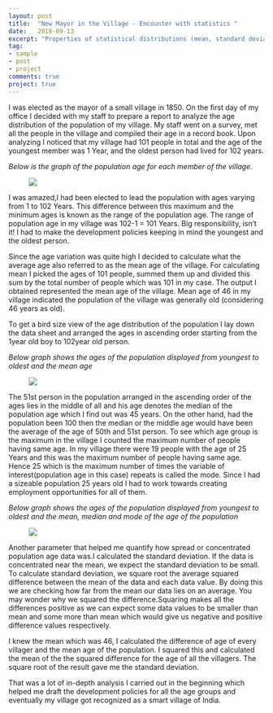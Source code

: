 ```yaml
---
layout: post
title:  "New Mayor in the Village - Encounter with statistics "
date:   2018-09-13
excerpt: "Properties of statistical distributions (mean, standard deviation, median, mode)"
tag:
- sample
- post
- project
comments: true
project: true
---
```

I was elected as the mayor of a small village in 1850. On the first day of my office I decided with my staff to prepare a report to analyze the age distribution of the population of my village.  My staff went on a survey, met all the people in the village and compiled their age in a record book. Upon analyzing I noticed that my village had 101 people in total and the age of the youngest member was 1 Year, and the oldest person had lived for 102 years.

*Below is the graph of the population age for each member of the village.*

<figure>
	<a href="https://raw.githubusercontent.com/Birinder1469/Moon/master/imgs/Population_dist.PNG"><img src="https://raw.githubusercontent.com/Birinder1469/Moon/master/imgs/Population_dist.PNG"></a>

</figure>

I was amazed,I had been elected to lead the population with ages varying from 1 to 102 Years. This difference between this maximum and the minimum ages is known as the range of the population age. The range of population age in my village was 102-1 = 101 Years. Big responsibility, isn’t it! I had to make the development policies keeping in mind the youngest and the oldest person.

Since the age variation was quite high I decided to calculate what the average age also referred to as the mean age of the village. For calculating mean I picked the ages of 101 people, summed them up and divided this sum by the total number of people which was 101 in my case. The output I obtained represented the mean age of the village. Mean age of 46 in my village indicated the population of the village was generally old (considering 46 years as old).

To get a bird size view of the age distribution of the population I lay down the data sheet and arranged the ages in ascending order starting from the 1year old boy to 102year old person.

*Below graph shows the ages of the population displayed from youngest to oldest and the mean age*

<figure>
	<a href="https://raw.githubusercontent.com/Birinder1469/Moon/master/imgs/mean.PNG"><img src="https://raw.githubusercontent.com/Birinder1469/Moon/master/imgs/mean.PNG"></a>

</figure>

The 51st person in the population arranged in the ascending order of the ages lies in the middle of all and his age denotes the median of the population age which I find out was 45 years. On the other hand, had the population been 100 then the median or the middle age would have been the average of the age of 50th and 51st person.
To see which age group is the maximum in the village I counted the maximum number of people having same age. In my village there were 19 people with the age of 25 Years and this was the maximum number of people having same age. Hence 25 which is the maximum number of times the variable of interest(population age in this case) repeats is called the mode. Since I had a sizeable population 25 years old I had to work towards creating employment opportunities for all of them.

*Below graph shows the ages of the population displayed from youngest to oldest and the mean, median and mode of the age of the population*

<figure>
	<a href="https://raw.githubusercontent.com/Birinder1469/Moon/master/imgs/Mean_Median_Mode.PNG"><img src="https://raw.githubusercontent.com/Birinder1469/Moon/master/imgs/Mean_Median_Mode.PNG"></a>

</figure>

Another parameter that helped me quantify how spread or concentrated population age data was.I calculated the standard deviation. If the data is concentrated near the mean, we expect the standard deviation to be small. To calculate standard deviation, we square root the average squared difference between the mean of the data and each data value. By doing this we are checking how far from the mean our data lies on an average. You may wonder why we squared the difference.Squaring makes all the differences positive as we can expect some data values to be smaller than mean and some more than mean which would give us negative and positive difference values respectively.

I knew the mean which was 46, I calculated the difference of age of every villager and the mean age of the population. I squared this and calculated the mean of the the squared difference for the age of all the villagers. The square root of the result gave me the standard deviation.

That was a lot of in-depth analysis I carried out in the beginning which helped me draft the development policies for all the age groups and eventually my village got recognized as a smart village of India.
